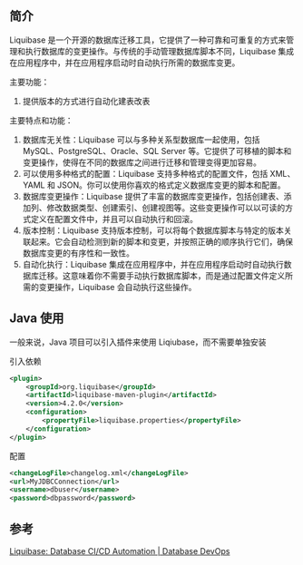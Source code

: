 ## 简介

Liquibase 是一个开源的数据库迁移工具，它提供了一种可靠和可重复的方式来管理和执行数据库的变更操作。与传统的手动管理数据库脚本不同，Liquibase 集成在应用程序中，并在应用程序启动时自动执行所需的数据库变更。

主要功能：

1. 提供版本的方式进行自动化建表改表

主要特点和功能：

1. 数据库无关性：Liquibase 可以与多种关系型数据库一起使用，包括 MySQL、PostgreSQL、Oracle、SQL Server 等。它提供了可移植的脚本和变更操作，使得在不同的数据库之间进行迁移和管理变得更加容易。
2. 可以使用多种格式的配置：Liquibase 支持多种格式的配置文件，包括 XML、YAML 和 JSON。你可以使用你喜欢的格式定义数据库变更的脚本和配置。
3. 数据库变更操作：Liquibase 提供了丰富的数据库变更操作，包括创建表、添加列、修改数据类型、创建索引、创建视图等。这些变更操作可以以可读的方式定义在配置文件中，并且可以自动执行和回滚。
4. 版本控制：Liquibase 支持版本控制，可以将每个数据库脚本与特定的版本关联起来。它会自动检测到新的脚本和变更，并按照正确的顺序执行它们，确保数据库变更的有序性和一致性。
5. 自动化执行：Liquibase 集成在应用程序中，并在应用程序启动时自动执行数据库迁移。这意味着你不需要手动执行数据库脚本，而是通过配置文件定义所需的变更操作，Liquibase 会自动执行这些操作。

## Java 使用

一般来说，Java 项目可以引入插件来使用 Liqiubase，而不需要单独安装

引入依赖

```xml
<plugin>
    <groupId>org.liquibase</groupId>
    <artifactId>liquibase-maven-plugin</artifactId>
    <version>4.2.0</version>
    <configuration>
        <propertyFile>liquibase.properties</propertyFile>
    </configuration>
</plugin>
```

配置

```xml
<changeLogFile>changelog.xml</changeLogFile>
<url>MyJDBCConnection</url>
<username>dbuser</username>
<password>dbpassword</password>
```



## 参考

[Liquibase: Database CI/CD Automation | Database DevOps](https://www.liquibase.com/)